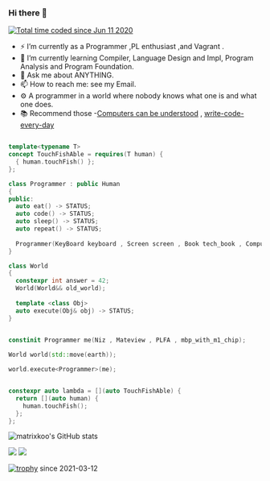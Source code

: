 ### Hi there 👋
<a href="https://wakatime.com/@84b9b731-2cfb-4a16-b553-b1a6fcd92b58"><img src="https://wakatime.com/badge/user/84b9b731-2cfb-4a16-b553-b1a6fcd92b58.svg" alt="Total time coded since Jun 11 2020" /></a>

- ⚡ I’m currently as a Programmer ,PL enthusiast ,and Vagrant .
- 📕 I’m currently learning Compiler, Language Design and Impl, Program Analysis and Program Foundation. 
- 💬 Ask me about ANYTHING.
- 📫 How to reach me: see my Email.
- ⚙  A programmer in a world where nobody knows what one is and what one does.
- 📚 Recommend those -[Computers can be understood](https://blog.nelhage.com/post/computers-can-be-understood/) , [write-code-every-day](https://johnresig.com/blog/write-code-every-day/)
```cpp

template<typename T>
concept TouchFishAble = requires(T human) {
  { human.touchFish() };
};

class Programmer : public Human
{
public:
  auto eat() -> STATUS;
  auto code() -> STATUS;
  auto sleep() -> STATUS;
  auto repeat() -> STATUS;
  
  Programmer(KeyBoard keyboard , Screen screen , Book tech_book , Computer high_performance_computer);
}

class World
{
  constexpr int answer = 42;
  World(World&& old_world);
  
  template <class Obj>
  auto execute(Obj& obj) -> STATUS;
}
 

constinit Programmer me(Niz , Mateview , PLFA , mbp_with_m1_chip);

World world(std::move(earth));

world.execute<Programmer>(me);


constexpr auto lambda = [](auto TouchFishAble) {
  return [](auto human) {
    human.touchFish();
  };
};

```
![matrixkoo's GitHub stats](https://github-readme-stats.vercel.app/api?username=matrixkoo&include_all_commits=true&show_icons=true&count_private=true&theme=graywhite)

<img src="https://github-readme-stats.vercel.app/api/wakatime?username=dustb1n"/>

<img src="https://profile-counter.glitch.me/dustbin/count.svg"/>

[![trophy](https://github-profile-trophy.vercel.app/?username=matrixkoo)](https://github.com/ryo-ma/github-profile-trophy)
since 2021-03-12

